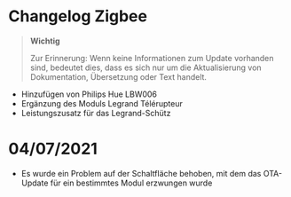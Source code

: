 # Changelog Zigbee

>**Wichtig**
>
>Zur Erinnerung: Wenn keine Informationen zum Update vorhanden sind, bedeutet dies, dass es sich nur um die Aktualisierung von Dokumentation, Übersetzung oder Text handelt.

- Hinzufügen von Philips Hue LBW006
- Ergänzung des Moduls Legrand Télérupteur
- Leistungszusatz für das Legrand-Schütz

# 04/07/2021

- Es wurde ein Problem auf der Schaltfläche behoben, mit dem das OTA-Update für ein bestimmtes Modul erzwungen wurde